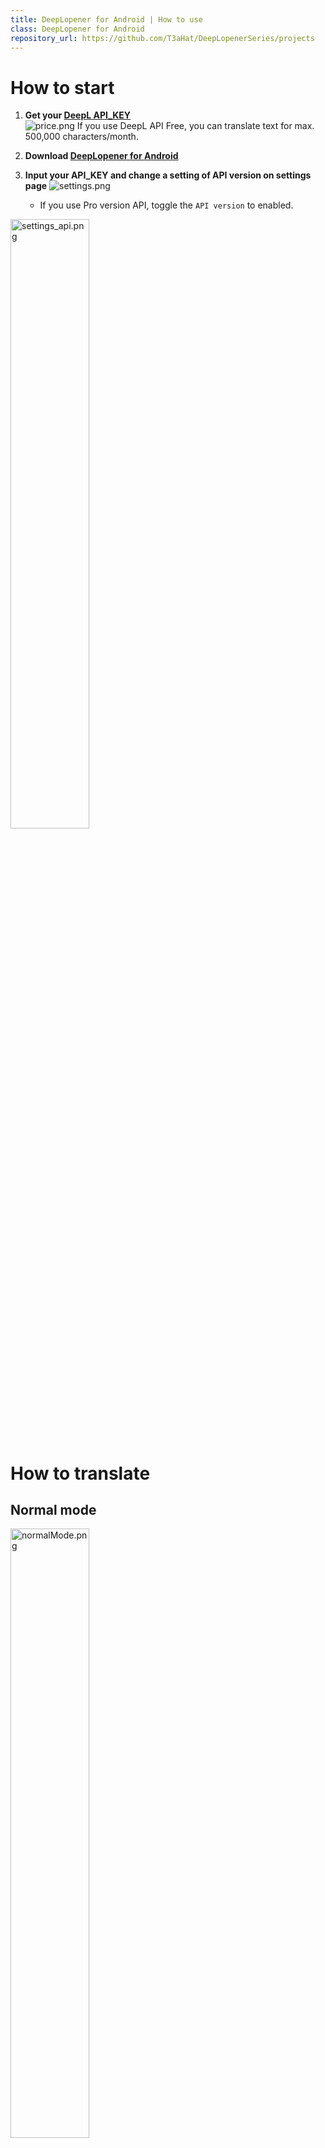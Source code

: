 ```yaml
---
title: DeepLopener for Android | How to use
class: DeepLopener for Android
repository_url: https://github.com/T3aHat/DeepLopenerSeries/projects
---
```


# How to start
  
1. **Get your [DeepL API_KEY](https://www.deepl.com/en/pro/change-plan#developer)**   
   ![price.png](/assets/images/price.png)
   If you use DeepL API Free, you can translate text for max. 500,000 characters/month.

2.  **Download [DeepLopener for Android](https://chrome.google.com/webstore/detail/deepl-opener-pro/almdndhiblbhbnoaakhgefcpmbaoljde)**

3.  **Input your API_KEY and change a setting of API version on settings page** ![settings.png](/assets/images/outline_settings_black_24dp.png)  
    - If you use Pro version API, toggle the `API version` to enabled.  

<img src="/assets/images/settings_api.png" alt="settings_api.png" style="width: 50%;">


# How to translate
  
## Normal mode
<img src="/assets/images/normalMode.png" alt="normalMode.png" style="width: 50%;">

1. Execute this app
2. Input text you want to translate in the textarea above
3. Select the target language in the spinner
    - For example, you want to translate English text into japanese one, select `日本語`  
4. Tap `TRANSLATE` button  

- ![outline_close_black_24dp.png](/assets/images/outline_close_black_24dp.png): flush the text in input and output textarea  
- ![outline_content_paste_black_24dp.png](/assets/images/outline_content_paste_black_24dp.png): paste the text in clipboard and translate automatically
- ![outline_content_copy_black_24dp.png](/assets/images/outline_content_copy_black_24dp.png): copy the text in output textarea

## ContextMenu mode
This mode can be used in some application like GoogleChrome, FireFox, etc.

1. Select text you want to translate like below  
<img src="/assets/images/select.png" alt="select.png" style="width: 50%;">
2. Tap `DeepLopener`
    - `DeepLopener` may be hidden in some environment. If so, check `︙` to find it.
    - If you can't find it (Ex. occurs in Gmail), We are so sorry but you can't use this mode by technical issue.
3. The translation window will appear on top of the opening application  
<img src="/assets/images/select_trans.png" alt="select_trans.png" style="width: 50%;">


## Share mode
If you can't use ContextMenu mode, please try this mode.

1. Select text you want to translate like below  
<img src="/assets/images/share.png" alt="share.png" style="width: 50%;">
2. Tap `Share`
3. Tap `DeepLopener`  
<img src="/assets/images/share_deepl.png" alt="share_deepl.png" style="width: 50%;">
4. The translation window will appear on top of the opennig application

## Notification mode
You can't find share or ContextMenu in some application (Ex. long tap to copy text in twitter app).  
This mode may help your experience.  

※ This mode is beta version now. I found a problem that notification will be removed when we close the history of this app on MIUI devices.  

1. Toggle the `Tap to Translate` to enabled.  
<img src="/assets/images/tap_settings.png" alt="tap_settings.png" style="width: 50%;">
2. Notification will appear  
<img src="/assets/images/notify.png" alt="notify.png" style="width: 50%;">
3. Tap it and the translation result of clipboard text will appear on top of the opennig application